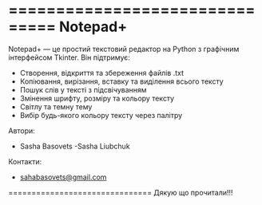 ===============================
         Notepad+
===============================
Notepad+ — це простий текстовий редактор на Python з графічним інтерфейсом Tkinter.
Він підтримує:
- Створення, відкриття та збереження файлів .txt
- Копіювання, вирізання, вставку та виділення всього тексту
- Пошук слів у тексті з підсвічуванням
- Змінення шрифту, розміру та кольору тексту
- Світлу та темну тему
- Вибір будь-якого кольору тексту через палітру

Автори:
- Sasha Basovets
-Sasha Liubchuk


Контакти:
- sahabasovets@gmail.com

===============================
Дякую що прочитали!!!

